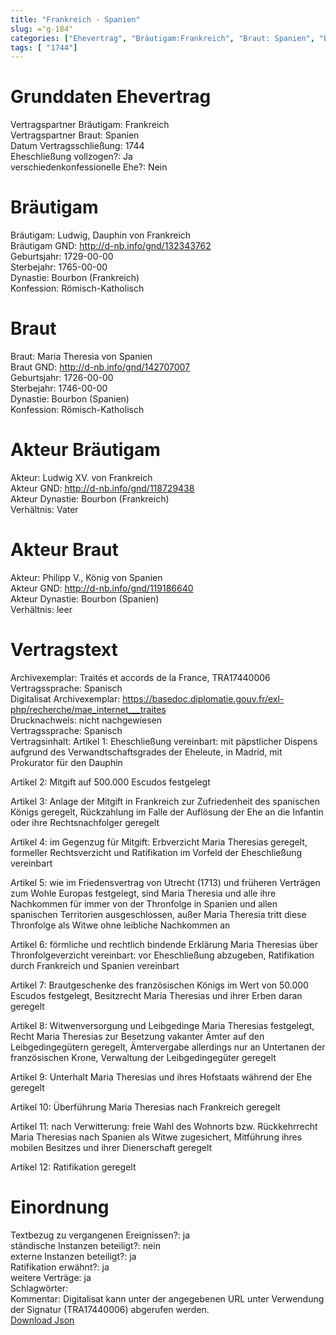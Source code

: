 ```yaml
---
title: "Frankreich - Spanien"
slug: ="g-184"
categories: ["Ehevertrag", "Bräutigam:Frankreich", "Braut: Spanien", "Eheschließung vollzogen?:Ja", "verschiedenkonfessionelle Ehe?:Nein", "Dynastie Bräutigam:Bourbon (Frankreich)", "Akteur Bräutigam:Ludwig XV. von Frankreich", "Akteur Braut:Philipp V., König von Spanien", "Textbezug?:ja", "Ständisch?:nein", "Ratifikation?:ja", "Sonstiges?:ja", "Bräutigam:Frankreich", "Braut: Spanien"]
tags: [ "1744"]
---
```

<!--more-->

# Grunddaten Ehevertrag

Vertragspartner Bräutigam: Frankreich<br>
Vertragspartner Braut: Spanien<br>
Datum Vertragsschließung: 1744<br>
Eheschließung vollzogen?: Ja<br>
verschiedenkonfessionelle Ehe?: Nein<br>
# Bräutigam

Bräutigam: Ludwig, Dauphin von Frankreich<br>
Bräutigam GND: http://d-nb.info/gnd/132343762<br>
Geburtsjahr: 1729-00-00<br>
Sterbejahr: 1765-00-00<br>
Dynastie: Bourbon (Frankreich)<br>
Konfession: Römisch-Katholisch<br>
# Braut

Braut: Maria Theresia von Spanien<br>
Braut GND: http://d-nb.info/gnd/142707007<br>
Geburtsjahr: 1726-00-00<br>
Sterbejahr: 1746-00-00<br>
Dynastie: Bourbon (Spanien)<br>
Konfession: Römisch-Katholisch<br>
# Akteur Bräutigam

Akteur: Ludwig XV. von Frankreich<br>
Akteur GND: http://d-nb.info/gnd/118729438<br>
Akteur Dynastie: Bourbon (Frankreich)<br>
Verhältnis: Vater<br>
# Akteur Braut

Akteur: Philipp V., König von Spanien<br>
Akteur GND: http://d-nb.info/gnd/119186640<br>
Akteur Dynastie: Bourbon (Spanien)<br>
Verhältnis: leer<br>
# Vertragstext

Archivexemplar: Traités et accords de la France, TRA17440006<br>
Vertragssprache: Spanisch <br>
Digitalisat Archivexemplar: https://basedoc.diplomatie.gouv.fr/exl-php/recherche/mae_internet___traites<br>
Drucknachweis: nicht nachgewiesen<br>
Vertragssprache: Spanisch <br>
Vertragsinhalt: Artikel 1: Eheschließung vereinbart: mit päpstlicher Dispens aufgrund des Verwandtschaftsgrades der Eheleute, in Madrid, mit Prokurator für den Dauphin

Artikel 2: Mitgift auf 500.000 Escudos festgelegt

Artikel 3: Anlage der Mitgift in Frankreich zur Zufriedenheit des spanischen Königs geregelt, Rückzahlung im Falle der Auflösung der Ehe an die Infantin oder ihre Rechtsnachfolger geregelt

Artikel 4: im Gegenzug für Mitgift: Erbverzicht Maria Theresias geregelt, formeller Rechtsverzicht und Ratifikation im Vorfeld der Eheschließung vereinbart

Artikel 5: wie im Friedensvertrag von Utrecht (1713) und früheren Verträgen zum Wohle Europas festgelegt, sind Maria Theresia und alle ihre Nachkommen für immer von der Thronfolge in Spanien und allen spanischen Territorien ausgeschlossen, außer Maria Theresia tritt diese Thronfolge als Witwe ohne leibliche Nachkommen an

Artikel 6: förmliche und rechtlich bindende Erklärung Maria Theresias über Thronfolgeverzicht vereinbart: vor Eheschließung abzugeben, Ratifikation durch Frankreich und Spanien vereinbart

Artikel 7: Brautgeschenke des französischen Königs im Wert von 50.000 Escudos festgelegt, Besitzrecht Maria Theresias und ihrer Erben daran geregelt

Artikel 8: Witwenversorgung und Leibgedinge Maria Theresias festgelegt, Recht Maria Theresias zur Besetzung vakanter Ämter auf den Leibgedingegütern geregelt, Ämtervergabe allerdings nur an Untertanen der französischen Krone, Verwaltung der Leibgedingegüter geregelt

Artikel 9: Unterhalt Maria Theresias und ihres Hofstaats während der Ehe geregelt

Artikel 10: Überführung Maria Theresias nach Frankreich geregelt

Artikel 11: nach Verwitterung: freie Wahl des Wohnorts bzw. Rückkehrrecht Maria Theresias nach Spanien als Witwe zugesichert, Mitführung ihres mobilen Besitzes und ihrer Dienerschaft geregelt

Artikel 12: Ratifikation geregelt<br>
# Einordnung

Textbezug zu vergangenen Ereignissen?: ja<br>
ständische Instanzen beteiligt?: nein<br>
externe Instanzen beteiligt?: ja<br>
Ratifikation erwähnt?: ja<br>
weitere Verträge: ja<br>
Schlagwörter: <br>
Kommentar: Digitalisat kann unter der angegebenen URL unter Verwendung der Signatur (TRA17440006) abgerufen werden.<br>
[Download Json](/vertraege/vertrag-184.json)